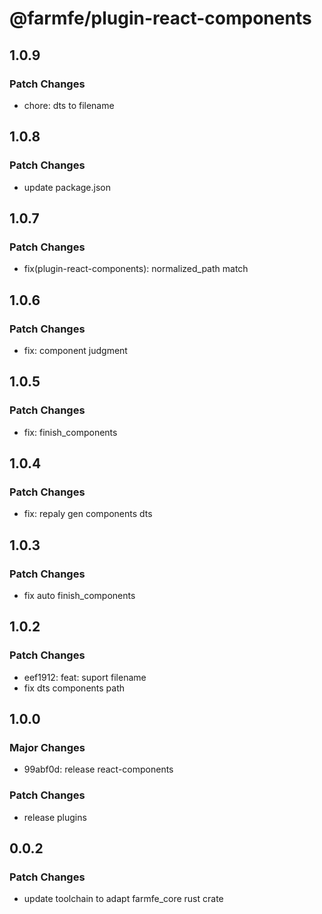 # @farmfe/plugin-react-components

## 1.0.9

### Patch Changes

- chore: dts to filename

## 1.0.8

### Patch Changes

- update package.json

## 1.0.7

### Patch Changes

- fix(plugin-react-components): normalized_path match

## 1.0.6

### Patch Changes

- fix: component judgment

## 1.0.5

### Patch Changes

- fix: finish_components

## 1.0.4

### Patch Changes

- fix: repaly gen components dts

## 1.0.3

### Patch Changes

- fix auto finish_components

## 1.0.2

### Patch Changes

- eef1912: feat: suport filename
- fix dts components path

## 1.0.0

### Major Changes

- 99abf0d: release react-components

### Patch Changes

- release plugins

## 0.0.2

### Patch Changes

- update toolchain to adapt farmfe_core rust crate

